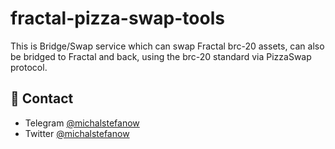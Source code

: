 # fractal-pizza-swap-tools
This is Bridge/Swap service which can swap Fractal brc-20 assets, can also be bridged to Fractal and back, using the brc-20 standard via PizzaSwap protocol.

## 👥 Contact

- Telegram [@michalstefanow](https://t.me/mylord1_1)
- Twitter [@michalstefanow](https://x.com/michalstefanow)
